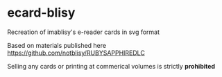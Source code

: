 # ecard-blisy
Recreation of imablisy's e-reader cards in svg format

Based on materials published here https://github.com/notblisy/RUBYSAPPHIREDLC

Selling any cards or printing at commerical volumes is strictly **prohibited**
